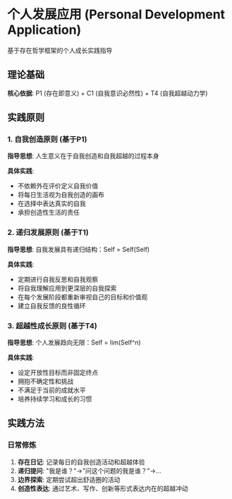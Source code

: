 # 个人发展应用 (Personal Development Application)  

基于存在哲学框架的个人成长实践指导  

## 理论基础  

**核心依据**: P1 (存在即意义) + C1 (自我意识必然性) + T4 (自我超越动力学)  

## 实践原则  

### 1. 自我创造原则 (基于P1)  
**指导思想**: 人生意义在于自我创造和自我超越的过程本身  

**具体实践**:  
- 不依赖外在评价定义自我价值  
- 将每日生活视为自我创造的画布  
- 在选择中表达真实的自我  
- 承担创造性生活的责任  

### 2. 递归发展原则 (基于T1)  
**指导思想**: 自我发展具有递归结构：Self = Self(Self)  

**具体实践**:  
- 定期进行自我反思和自我观察  
- 将自我理解应用到更深层的自我探索  
- 在每个发展阶段都重新审视自己的目标和价值观  
- 建立自我反馈的良性循环  

### 3. 超越性成长原则 (基于T4)  
**指导思想**: 个人发展趋向无限：Self = lim(Self^n)  

**具体实践**:  
- 设定开放性目标而非固定终点  
- 拥抱不确定性和挑战  
- 不满足于当前的成就水平  
- 培养持续学习和成长的习惯  

## 实践方法  

### 日常修炼  
1. **存在日记**: 记录每日的自我创造活动和超越体验  
2. **递归提问**: "我是谁？"→"问这个问题的我是谁？"→...  
3. **边界探索**: 定期尝试超出舒适圈的活动  
4. **创造性表达**: 通过艺术、写作、创新等形式表达内在的超越冲动  